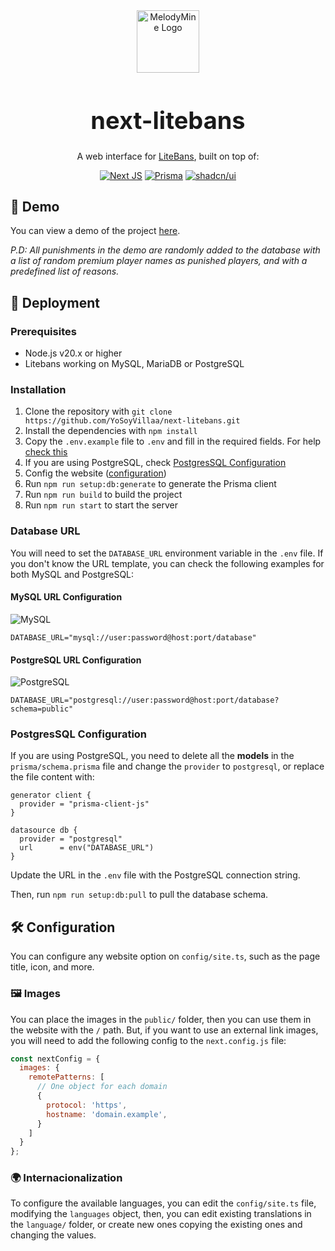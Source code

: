 <div align="center">
  <img style="width:100px;" src="https://cdn.yosoyvillaa.dev/uploads/next-litebans.png" alt="MelodyMine Logo">

  <h1 style="font-size: 38px">next-litebans </h1>

  A web interface for [LiteBans](https://www.spigotmc.org/resources/litebans.3715/), built on top of:

  [![Next JS](https://img.shields.io/badge/Next-black?style=for-the-badge&logo=next.js&logoColor=white)](https://nextjs.org/) [![Prisma](https://img.shields.io/badge/Prisma-black?style=for-the-badge&logo=prisma&logoColor=white)](https://prisma.io/) [![shadcn/ui](https://cdn.yosoyvillaa.dev/uploads/shadcn.svg)](https://ui.shadcn.com/)
</div>

## 👾 Demo

You can view a demo of the project [here](https://next-litebans.yosoyvillaa.dev/). 

_P.D: All punishments in the demo are randomly added to the database with a list of random premium player names as punished players, and with a predefined list of reasons._

## 🚀 Deployment

### Prerequisites

- Node.js v20.x or higher
- Litebans working on MySQL, MariaDB or PostgreSQL

### Installation

1. Clone the repository with `git clone https://github.com/YoSoyVillaa/next-litebans.git`
2. Install the dependencies with `npm install`
3. Copy the `.env.example` file to `.env` and fill in the required fields. For help [check this](#database-url)
4. If you are using PostgreSQL, check [PostgresSQL Configuration](#PostgresSQL-Configuration)
5. Config the website ([configuration](#%EF%B8%8F-configuration))
6. Run `npm run setup:db:generate` to generate the Prisma client
7. Run `npm run build` to build the project
8. Run `npm run start` to start the server

### Database URL

You will need to set the `DATABASE_URL` environment variable in the `.env` file. If you don't know the URL template, you can check the following examples for both MySQL and PostgreSQL:

#### MySQL URL Configuration

![MySQL](https://cdn.yosoyvillaa.dev/uploads/mysql.png)

```env
DATABASE_URL="mysql://user:password@host:port/database"
```

#### PostgreSQL URL Configuration

![PostgreSQL](https://cdn.yosoyvillaa.dev/uploads/postgresql.png)

```env
DATABASE_URL="postgresql://user:password@host:port/database?schema=public"
```

### PostgresSQL Configuration

If you are using PostgreSQL, you need to delete all the **models** in the `prisma/schema.prisma` file and change the `provider` to `postgresql`, or replace the file content with:

```prisma
generator client {
  provider = "prisma-client-js"
}

datasource db {
  provider = "postgresql"
  url      = env("DATABASE_URL")
}
```

Update the URL in the `.env` file with the PostgreSQL connection string.

Then, run `npm run setup:db:pull` to pull the database schema.

## 🛠️ Configuration

You can configure any website option on `config/site.ts`, such as the page title, icon, and more.

### 🖼️ Images

You can place the images in the `public/` folder, then you can use them in the website with the `/` path. But, if you want to use an external link images, you will need to add the following config to the `next.config.js` file:

```js
const nextConfig = {
  images: {
    remotePatterns: [
      // One object for each domain
      {
        protocol: 'https',
        hostname: 'domain.example',
      }
    ]
  }
};
```

### 🌍 Internacionalization

To configure the available languages, you can edit the `config/site.ts` file, modifying the `languages` object, then, you can edit existing translations in the `language/` folder, or create new ones copying the existing ones and changing the values.